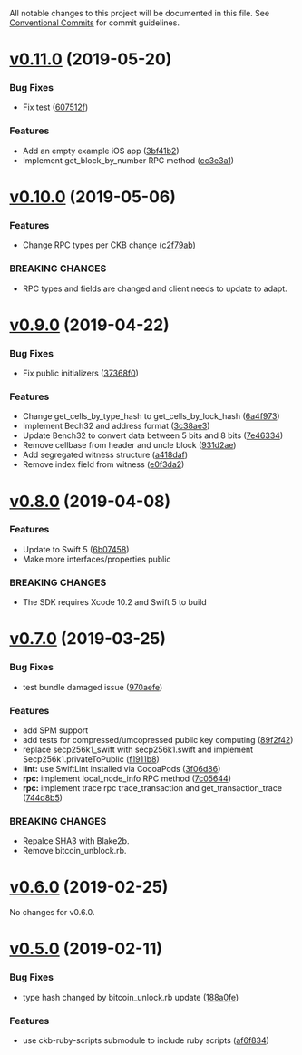 All notable changes to this project will be documented in this file.
See [Conventional Commits](https://conventionalcommits.org) for commit guidelines.


# [v0.11.0](https://github.com/nervosnetwork/ckb-sdk-swift/compare/v0.10.0...v0.11.0) (2019-05-20)


### Bug Fixes

* Fix test ([607512f](https://github.com/nervosnetwork/ckb-sdk-swift/commit/607512f))


### Features

* Add an empty example iOS app ([3bf41b2](https://github.com/nervosnetwork/ckb-sdk-swift/commit/3bf41b2))
* Implement get_block_by_number RPC method ([cc3e3a1](https://github.com/nervosnetwork/ckb-sdk-swift/commit/cc3e3a1))


# [v0.10.0](https://github.com/nervosnetwork/ckb-sdk-swift/compare/v0.9.0...v0.10.0) (2019-05-06)


### Features

* Change RPC types per CKB change ([c2f79ab](https://github.com/nervosnetwork/ckb-sdk-swift/commit/c2f79ab))


### BREAKING CHANGES

* RPC types and fields are changed and client needs to update to adapt.


# [v0.9.0](https://github.com/nervosnetwork/ckb-sdk-swift/compare/v0.8.0...v0.9.0) (2019-04-22)


### Bug Fixes

* Fix public initializers ([37368f0](https://github.com/nervosnetwork/ckb-sdk-swift/commit/37368f0))


### Features

* Change get_cells_by_type_hash to get_cells_by_lock_hash ([6a4f973](https://github.com/nervosnetwork/ckb-sdk-swift/commit/6a4f973))
* Implement Bech32 and address format ([3c38ae3](https://github.com/nervosnetwork/ckb-sdk-swift/commit/3c38ae3))
* Update Bench32 to convert data between 5 bits and 8 bits ([7e46334](https://github.com/nervosnetwork/ckb-sdk-swift/commit/7e46334))
* Remove cellbase from header and uncle block ([931d2ae](https://github.com/nervosnetwork/ckb-sdk-swift/commit/931d2ae))
* Add segregated witness structure ([a418daf](https://github.com/nervosnetwork/ckb-sdk-swift/commit/a418daf))
* Remove index field from witness ([e0f3da2](https://github.com/nervosnetwork/ckb-sdk-swift/commit/e0f3da2))


# [v0.8.0](https://github.com/nervosnetwork/ckb-sdk-swift/compare/v0.7.0...v0.8.0) (2019-04-08)


### Features

* Update to Swift 5 ([6b07458](https://github.com/nervosnetwork/ckb-sdk-swift/commit/6b07458))
* Make more interfaces/properties public


### BREAKING CHANGES

* The SDK requires Xcode 10.2 and Swift 5 to build


# [v0.7.0](https://github.com/nervosnetwork/ckb-sdk-swift/compare/v0.6.0...v0.7.0) (2019-03-25)


### Bug Fixes

* test bundle damaged issue ([970aefe](https://github.com/nervosnetwork/ckb-sdk-swift/commit/970aefe))


### Features

* add SPM support
* add tests for compressed/umcopressed public key computing ([89f2f42](https://github.com/nervosnetwork/ckb-sdk-swift/commit/89f2f42))
* replace secp256k1_swift with secp256k1.swift and implement Secp256k1.privateToPublic ([f1911b8](https://github.com/nervosnetwork/ckb-sdk-swift/commit/f1911b8))
* **lint:** use SwiftLint installed via CocoaPods ([3f06d86](https://github.com/nervosnetwork/ckb-sdk-swift/commit/3f06d86))
* **rpc:** implement local_node_info RPC method ([7c05644](https://github.com/nervosnetwork/ckb-sdk-swift/commit/7c05644))
* **rpc:** implement trace rpc trace_transaction and get_transaction_trace ([744d8b5](https://github.com/nervosnetwork/ckb-sdk-swift/commit/744d8b5))


### BREAKING CHANGES

* Repalce SHA3 with Blake2b.
* Remove bitcoin_unblock.rb.


# [v0.6.0](https://github.com/nervosnetwork/ckb-sdk-swift/compare/v0.5.0...v0.6.0) (2019-02-25)

No changes for v0.6.0.


# [v0.5.0](https://github.com/nervosnetwork/ckb-sdk-swift/compare/v0.5.0...v0.6.0) (2019-02-11)

### Bug Fixes

* type hash changed by bitcoin_unlock.rb update ([188a0fe](https://github.com/nervosnetwork/ckb-sdk-swift/commit/188a0fe))


### Features

* use ckb-ruby-scripts submodule to include ruby scripts ([af6f834](https://github.com/nervosnetwork/ckb-sdk-swift/commit/af6f834))
